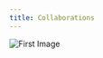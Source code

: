 ```yaml
---
title: Collaborations
---
```


![First Image](https://i.ibb.co/h73vC1f/Screenshot-from-2024-02-19-16-08-27.png)
